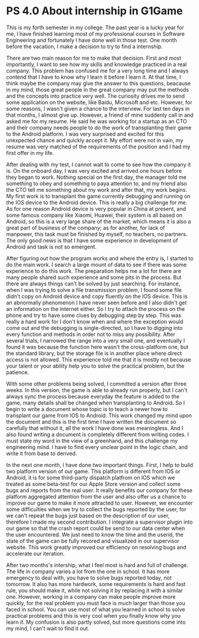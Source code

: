 # PS 4.0 About internship in G1Game

This is my forth semester in my college. The past year is a lucky year for me, I have finished learning most of my professional courses in Software Engineering and fortunately I have done well in those test. One month before the vacation, I make a decision to try to find a internship.

There are two main reason for me to make that decision. First and most importantly, I want to see how my skills and knowledge practiced in a real company. This problem has confused me for a very long time and I always contend that I have to know why I learn it before I learn it. At that time, I think maybe the company may give the answer to this questions, beacause in my mind, those great people in the great company may put the methods and the concepts into practice very well. The curiosity drives me to send some application on the website, like Baidu, Microsoft and etc. However, for some reasons, I wasn't given a chance to the interview. For last ten days in that months, I almost give up. However, a friend of mine suddenly call in and asked me for my resume. He said he was working for a startup as an CTO and their company needs people to do the work of transplanting their game to the Android platform. I was very surprised and excited for this unexpected chance and quickly accept it. My effort were not in vain, my resume was very matched of the requirements of the position and I had my first offer in my life.

After dealing with my test, I cannot wait to come to see how the company it is. On the onboard day, I was very excited and arrived one hours before they began to work. Nothing special on the first day, the manager told me something to obey and something to paya attention to, and my friend also the CTO tell me something about my work and after that, my work begins. My first work is to transplant the game currently debugging and running on the IOS device to the Android device. This is really a big challenge for me. As for one reason Android device is very popular in China at present, and some famous company like Xiaomi, Huawei, their system is all based on Android, so this is a very large share of the market, which means it is also a great part of business of the company; as for another, for lack of manpower, this task must be finished by myself, no teachers, no partners. The only good news is that I have some experience in development of Android and task is not so emergent.

After figuring out how the program works and where the entry is, I started to do the main work. I search a large mount of data to see if there was some experience to do this work. The preparation helps  me a lot for there are many people shared such experience and some pits in the process. But there are always things can't be solved by just searching. For instance, when I was trying to solve a file transmission problem, I found some file didn't copy on Android device and copy fluently on the IOS device. This is an abnormally phenomenon I have never seen before and I also didn't get an information on the internet either. So I try to attach the process on the phone and try to have some clues by debugging step by step. This was really a hard work for I don't know when and where the exception would come out and the debugging is single-directed, so I have to digging into every function and methods in order not to miss any possibility. After several trials, I narrowed the range into a very small one, and eventually I found it was because the function here wasn't the cross-platform one, but the standard library, but the storage file is in another place where direct access is not allowed. This experience told me that it is mostly not because your talent or your ability help you to solve the practical problem, but the patience.

With some other problems being solved, I committed a version after three weeks. In this version, the game is able to already run properly, but I can't always sync the process because everyday the feature is added to the game, many details shall be changed when transplanting to Android. So I begin to write a document whose topic is to teach a newer how to transplant our game from IOS to Android. This work changed my mind upon the document and this is the first time I have written the document so carefully that without it, all the work I have done was meaningless. And I also found writing a document is completely different from writing codes. I must state my word in the view of a greenhand, and this challenge my engineering mind. I have to find every unclear point in the logic chain, and write it from base to derived.

In the next one month, I have done two important things. First, I help to build two platform version of our game. This platform is different from IOS or Android, it is for some third-party dispatch platfrom on IOS which we treated as some beta-test for our Apple Store version and collect some bugs and reports from the real user. It really benefits our company for these platform aggregated attention from the user and also offer us a chance to improve our game to make it more attracted to user. However, we encounter some difficulties when we try to collect the bugs reported by the user, for we can't repeat the bugs just based on the description of our user, therefore I made my second contribution. I integrate a supervisor plugin into our game so that the crash report could be send to our data center when the user encountered. We just need to know the time and the userid, the state of the game can be fully recored and visualized in our supervisor website. This work greatly improved our efficiency on resolving bugs and accelerate our iteration.

After two months's intership, what I feel most is hard and full of challenge. The life in company varies a lot from the one in school. It has more emergency to deal with, you have to solve bugs reported today, not tomorrow. It also has more hardwork, some requirements is hard and fast rule, you should make it, while not solving it by replacing it with a similar one. However, working in a company can make people improve more quickly, for the real problem you must face is much larger than those you faced in school. You can use most of what you learned in school to solve practical problems and this is very cool when you finally know why you learn it. My confusion is also partly solved, but more questions come into my mind, I can't wait to find it out.